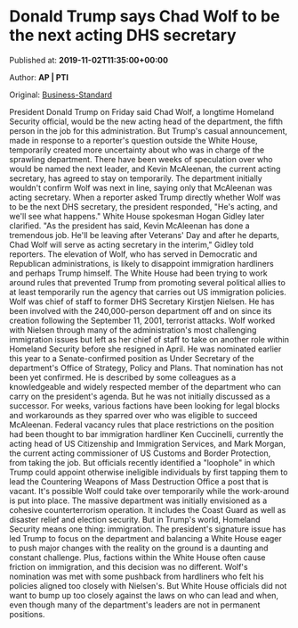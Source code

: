 
# Donald Trump says Chad Wolf to be the next acting DHS secretary

Published at: **2019-11-02T11:35:00+00:00**

Author: **AP | PTI**

Original: [Business-Standard](https://www.business-standard.com/article/pti-stories/trump-says-chad-wolf-to-be-next-acting-dhs-secretary-119110200575_1.html)

President Donald Trump on Friday said Chad Wolf, a longtime Homeland Security official, would be the new acting head of the department, the fifth person in the job for this administration.
But Trump's casual announcement, made in response to a reporter's question outside the White House, temporarily created more uncertainty about who was in charge of the sprawling department.
There have been weeks of speculation over who would be named the next leader, and Kevin McAleenan, the current acting secretary, has agreed to stay on temporarily. The department initially wouldn't confirm Wolf was next in line, saying only that McAleenan was acting secretary.
When a reporter asked Trump directly whether Wolf was to be the next DHS secretary, the president responded, "He's acting, and we'll see what happens." White House spokesman Hogan Gidley later clarified.
"As the president has said, Kevin McAleenan has done a tremendous job. He'll be leaving after Veterans' Day and after he departs, Chad Wolf will serve as acting secretary in the interim," Gidley told reporters.
The elevation of Wolf, who has served in Democratic and Republican administrations, is likely to disappoint immigration hardliners and perhaps Trump himself.
The White House had been trying to work around rules that prevented Trump from promoting several political allies to at least temporarily run the agency that carries out US immigration policies.
Wolf was chief of staff to former DHS Secretary Kirstjen Nielsen. He has been involved with the 240,000-person department off and on since its creation following the September 11, 2001, terrorist attacks. Wolf worked with Nielsen through many of the administration's most challenging immigration issues but left as her chief of staff to take on another role within Homeland Security before she resigned in April.
He was nominated earlier this year to a Senate-confirmed position as Under Secretary of the department's Office of Strategy, Policy and Plans. That nomination has not been yet confirmed. He is described by some colleagues as a knowledgeable and widely respected member of the department who can carry on the president's agenda.
But he was not initially discussed as a successor. For weeks, various factions have been looking for legal blocks and workarounds as they sparred over who was eligible to succeed McAleenan.
Federal vacancy rules that place restrictions on the position had been thought to bar immigration hardliner Ken Cuccinelli, currently the acting head of US Citizenship and Immigration Services, and Mark Morgan, the current acting commissioner of US Customs and Border Protection, from taking the job.
But officials recently identified a "loophole" in which Trump could appoint otherwise ineligible individuals by first tapping them to lead the Countering Weapons of Mass Destruction Office a post that is vacant.
It's possible Wolf could take over temporarily while the work-around is put into place.
The massive department was initially envisioned as a cohesive counterterrorism operation. It includes the Coast Guard as well as disaster relief and election security.
But in Trump's world, Homeland Security means one thing: immigration.
The president's signature issue has led Trump to focus on the department and balancing a White House eager to push major changes with the reality on the ground is a daunting and constant challenge.
Plus, factions within the White House often cause friction on immigration, and this decision was no different.
Wolf's nomination was met with some pushback from hardliners who felt his policies aligned too closely with Nielsen's.
But White House officials did not want to bump up too closely against the laws on who can lead and when, even though many of the department's leaders are not in permanent positions.

